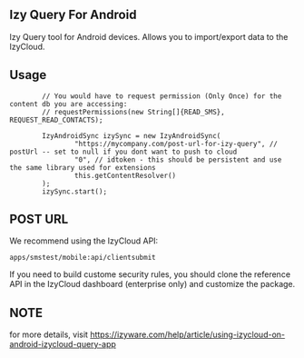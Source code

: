 ## Izy Query For Android
Izy Query tool for Android devices. Allows you to import/export data to the IzyCloud.

## Usage


```
        // You would have to request permission (Only Once) for the content db you are accessing:
        // requestPermissions(new String[]{READ_SMS}, REQUEST_READ_CONTACTS);

        IzyAndroidSync izySync = new IzyAndroidSync(
                "https://mycompany.com/post-url-for-izy-query", // postUrl -- set to null if you dont want to push to cloud
                "0", // idtoken - this should be persistent and use the same library used for extensions
                this.getContentResolver()
        );
        izySync.start();

```


## POST URL

We recommend using the IzyCloud API:

```
apps/smstest/mobile:api/clientsubmit
```

If you need to build custome security rules, you should clone the reference API in the IzyCloud dashboard (enterprise only) and customize the package.


## NOTE
for more details, visit https://izyware.com/help/article/using-izycloud-on-android-izycloud-query-app
